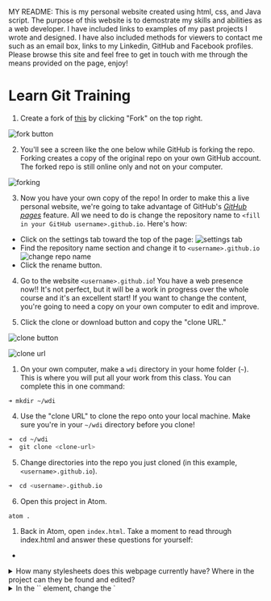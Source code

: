 MY README:
This is my personal website created using html, css, and Java script. The purpose of this website is to demostrate my skills and abilities as a web developer. I have included links to  examples of my past projects I wrote and designed. I have also included methods for viewers to contact me such as an email box, links to my Linkedin, GitHub and Facebook profiles. Please browse this site and feel free to get in touch with me through the means provided on the page, enjoy! 







# Learn Git Training

1. Create a fork of [this](https://github.com/sf-wdi-36/personal-portfolio) by clicking "Fork" on the top right.

  ![fork button](https://cloud.githubusercontent.com/assets/6520345/17564556/97ecdd00-5ee8-11e6-9ad0-a7b8104579ff.png)

2. You'll see a screen like the one below while GitHub is forking the repo. Forking creates a copy of the original repo on your own GitHub account. The forked repo is still online only and not on your computer.

  ![forking](https://cloud.githubusercontent.com/assets/6520345/17570801/c0d27e36-5f02-11e6-8d44-f485301831ed.png)

3. Now you have your own copy of the repo! In order to make this a live personal website, we're going to take advantage of GitHub's [*GitHub pages*](https://pages.github.com/) feature. All we need to do is change the repository name to `<fill in your GitHub username>.github.io`. Here's how:
  * Click on the settings tab toward the top of the page: ![settings tab](https://cloud.githubusercontent.com/assets/6520345/17564907/fc20986a-5ee9-11e6-8e7f-abc19c482a7b.png)
  * Find the repository name section and change it to `<username>.github.io` ![change repo name](https://cloud.githubusercontent.com/assets/6520345/17564950/2a69081a-5eea-11e6-8d17-8017954d8ad7.png)
  * Click the rename button.

4. Go to the website `<username>.github.io`!  You have a web presence now!! It's not perfect, but it will be a work in progress over the whole course and it's an excellent start! If you want to change the content, you're going to need a copy on your own computer to edit and improve.

4. Click the clone or download button and copy the "clone URL."

  ![clone button](https://cloud.githubusercontent.com/assets/6520345/17565250/87ec41b8-5eeb-11e6-8fc8-280aa6e14611.png)

  ![clone url](https://cloud.githubusercontent.com/assets/6520345/17565297/bc8e85ca-5eeb-11e6-870d-3029f9f7ed5b.png)

1. On your own computer, make a `wdi` directory in your home folder (`~`). This is where you will put all your work from this class. You can complete this in one command:
  ```
  ➜ mkdir ~/wdi
  ```

4. Use the "clone URL" to clone the repo onto your local machine. Make sure you're in your `~/wdi` directory before you clone!

  ```zsh
  ➜  cd ~/wdi
  ➜  git clone <clone-url>
  ```

5. Change directories into the repo you just cloned (in this example, `<username>.github.io`).

  ```zsh
  ➜  cd <username>.github.io
  ```

6. Open this project in Atom.

  ```zsh
  atom .
  ```

1. Back in Atom, open `index.html`. Take a moment to read through index.html and answer these questions for yourself:
  *
  <details>
    <summary>How many stylesheets does this webpage currently have? Where in the project can they be found and edited?</summary>
    <p>There are two stylesheets, `normalize.css` and `main.css`. `normalize.css` is in the `vendor/css` folder because it's a file developed by somebody else (a vendor) and you won't be editing it. `main.css` is in the `assets/css` folder and is the custom styling that you'll spend time adjusting.</p>
  </details>
  <details>
    <summary>In the `<head>` element, change the `<title>` of the page. Where can you observe the impact of this change?</summary>
    <p>On the tab in the browser, your site will display a new name. It used to be "First Training."</p>
  </details>
  <details>
    <summary>If you were to write some Javascript to handle events on this page, what file would be the correct place to write that code?</summary>
    <p>You'd want to write your custom JS in the `assets/js/app.js` file. Once this file grows big enough you might want to create new JS files in the `assets/js` folder.</p>
  </details>

1. In the `<body>` of the document, replace the `<h1>` tag text with your name and add an image (or gif) of your liking using the `<img>` tag.

6. Now that you've changed the repo, it's time to commit your changes. Back in your terminal, type

  ```zsh
  ➜  git status
  ```
  This shows you the files that have been modified, created, or deleted. Notice that they are listed as `untracked`.

1. Now you're ready to `add` your changes. Type
  ```
  ➜  git add .
  ```
  Now enter `git status`. Notice that your new file has gone from `untracked` to `Changes to be committed`.

1. Next step is committing. Type the following:

  ```
  ➜  git commit -m "first edits to index.html"
  ```
  Now enter `git status` again. Notice that the new status is `Your branch is ahead of 'origin/master' by 1 commit.`. This indicates that your the version of the repo on your computer (aka the __local__ version) includes your changes but the version hosted by GitHub (aka the __remote__ version) does not.

1. To get your changes on to the remote version of the repo, type

  ```
  ➜  git push origin master
  ```
>***Note:*** *`origin` is the given name of the remote repository hosted on GitHub. `master` is the name of the main branch within the repository. (Typically `master` is the branch you update when you're ready to publish changes to the world.)*

  Now `git status` will tell you that `Your branch is up-to-date with 'origin/master'.` __!!!__

2. Check back in on your site to see the improvements deployed!

1. Repeat steps 11 onward at least three times to improve your site and practice this Git workflow.

# Deliverables

On Friday, we will be having a feedback session on your progress on the personal portfolio project. By then we expect to see:

* An updated README.md file. A readme is like the cover to the book of code you've written for this site. Don't publish a book without a cover! Describe this project in a few sentences - what are you trying to achieve with this page, what technologies are you using, etc. [This is a decent template](https://gist.github.com/zenorocha/4526327) for the way that a readme often looks. Make sure to link to the live site and include some sort of image (logo or screenshot). If you need help writing markdown language (the reason the file ends in `.md`), check out [this guide](https://github.com/adam-p/markdown-here/wiki/Markdown-Cheatsheet).
* A "My work" section of the page that includes (or will include) links to all repos that contain homework deliverables.
* A "Contact me" section of the page that includes (at least) a way to email you, a link to your GitHub profile, and a link to your LinkedIn profile.
* Some custom HTML, CSS, JS, and images. Put your own personal flare on the page and add some customizations. These could be really simple changes that add a bit of your aesthetic or they could be larger features like a navbar, a footer, a photo carousel, bootstrap integration, event listeners, or CSS animations. [Google for personal websites](https://www.google.com/search?q=personal+website&espv=2&biw=1280&bih=612&site=webhp&tbm=isch&tbo=u&source=univ&sa=X&ved=0ahUKEwjx-Krl6bfOAhUUI2MKHaoPDUEQsAQIQA&dpr=2#imgrc=OOkEvdqZczSU-M%3A), find one that you like, and imitate it!

We're really looking forward to seeing what you've built by Friday! Please reach out to your peers or instructors if you need help making progress on this project.
